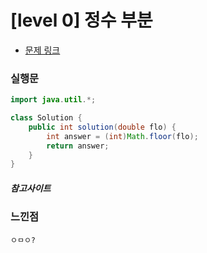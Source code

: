# [level 0] 정수 부분

* [문제 링크](https://school.programmers.co.kr/learn/courses/30/lessons/181850)


### 실행문
```java
import java.util.*;

class Solution {
    public int solution(double flo) {
        int answer = (int)Math.floor(flo);
        return answer;
    }
}
```

##### 참고사이트


### 느낀점
```
ㅇㅁㅇ?
``` 